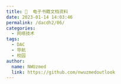 ```yaml
---
title: 📁  电子书籍文档资料
date: 2023-01-14 14:03:46
permalink: /dacdh2/06/
categories: 
  - 网络技术
tags: 
  - DAC
  - 导航
  - 校园
author: 
  name: NWUzmed
  link: https://github.com/nwuzmedoutlook
---
```


<ClientOnly>
  <Card :cardData="cardData0" :cardListSize=4 carTitlColor="#000" carHoverColor="#000" />
</ClientOnly>

<script>
export default {
  data() {
    return {
      cardData0: [
{id: "0", cardSrc: "https://ebook.blinkol.com/#/", cardImgSrc: "https://api.xinac.net/icon/?url=https://ebook.blinkol.com/#/", cardName: "熊猫搜书", cardContent: "电子书资源网站的集成",},
{cardSrc: "http://shuxiangjia.cn/", cardImgSrc: "https://api.xinac.net/icon/?url=http://shuxiangjia.cn/", cardName: "书享家", cardContent: "电子书下载导航",},
{cardSrc: "http://www.9871.org/", cardImgSrc: "https://api.xinac.net/icon/?url=http://www.9871.org/", cardName: "小鲸鱼搜书", cardContent: "电子书下载导航网站",},
{cardSrc: "http://www.minxue.net/", cardImgSrc: "https://api.xinac.net/icon/?url=http://www.minxue.net/", cardName: "敏学网", cardContent: "图书视频资料免费下载",},
{cardSrc: "https://tyi45di4ct.jiandaoyun.com/dash/5e7d915c6c56d8000674a8b8", cardImgSrc: "https://api.xinac.net/icon/?url=https://tyi45di4ct.jiandaoyun.com/dash/5e7d915c6c56d8000674a8b8", cardName: "简道云筛选", cardContent: "电子书下载网站大全",},
{cardSrc: "http://www.mzdbl.cn/index.html", cardImgSrc: "https://api.xinac.net/icon/?url=http://www.mzdbl.cn/index.html", cardName: "毛泽东博览", cardContent: "为共产主义奋斗终身！",},
{cardSrc: "http://www.ferebook.com/books/", cardImgSrc: "https://api.xinac.net/icon/?url=http://www.ferebook.com/books/", cardName: "Ferebook电子书库", cardContent: "最大的电子书库，在线电子书管理",},
{cardSrc: "https://www.ptbook.net/", cardImgSrc: "https://api.xinac.net/icon/?url=https://www.ptbook.net/", cardName: "PT书屋", cardContent: "康复，运动康复专业电子资料下载",},
{cardSrc: "https://www.baomam.cn/", cardImgSrc: "https://api.xinac.net/icon/?url=https://www.baomam.cn/", cardName: "BmaMam", cardContent: "pdf电子书免费下载_在线电子图书馆_电子书网站_好看的电子书排行榜",},
{cardSrc: "http://www.keyanzhiku.com/keyan", cardImgSrc: "https://api.xinac.net/icon/?url=http://www.keyanzhiku.com/keyan", cardName: "科研资源免费下载", cardContent: "科研Z库",},
{cardSrc: "http://www.keyanzhiku.com/book", cardImgSrc: "https://api.xinac.net/icon/?url=http://www.keyanzhiku.com/book", cardName: "生命科学图书免费下载", cardContent: "科研Z库让天下没有难下载的图书！",},
{cardSrc: "https://www.jiumodiary.com/", cardImgSrc: "https://api.xinac.net/icon/?url=https://www.jiumodiary.com/", cardName: "鸠摩搜索", cardContent: "Jiumo Search 文档搜索引擎",},
{cardSrc: "http://book.chaoxing.com/", cardImgSrc: "https://api.xinac.net/icon/?url=http://book.chaoxing.com/", cardName: "超星读书", cardContent: "电子书在线免费阅读网站-中文免费电子书阅读网站",},
{cardSrc: "https://yd.cnki.net/", cardImgSrc: "https://api.xinac.net/icon/?url=https://yd.cnki.net/", cardName: "CNKI经典导读", cardContent: "开卷有益",},
{cardSrc: "https://www.aibooks.cc/", cardImgSrc: "https://api.xinac.net/icon/?url=https://www.aibooks.cc/", cardName: "Aibooks积微书斋", cardContent: "Kindle电子书,mobi电子书,epub电子书,azw3电子书,PDF,TXT格式免费下载|",},
{cardSrc: "https://bookfere.com/ebook", cardImgSrc: "https://api.xinac.net/icon/?url=https://bookfere.com/ebook", cardName: "书伴", cardContent: "Kindle 图书资源",},
{cardSrc: "https://www.taoshuzhai.com.cn/", cardImgSrc: "https://api.xinac.net/icon/?url=https://www.taoshuzhai.com.cn/", cardName: "淘書斋", cardContent: "书籍是全世界的营养品",},
{cardSrc: "https://windowsfront.com/", cardImgSrc: "https://api.xinac.net/icon/?url=https://windowsfront.com/", cardName: "静流书站", cardContent: "免费图书 pdf epub mobi txt 下载",},
{cardSrc: "http://pdfzg.com/index.html", cardImgSrc: "https://api.xinac.net/icon/?url=http://pdfzg.com/index.html", cardName: "PDF之光", cardContent: "高清PDF免费电子书下载",},
{cardSrc: "http://www.dushudaren.com/", cardImgSrc: "https://api.xinac.net/icon/?url=http://www.dushudaren.com/", cardName: "读书达人", cardContent: "读后感_读书笔记_书摘",},
{cardSrc: "https://zh.booksc.org/", cardImgSrc: "https://api.xinac.net/icon/?url=https://zh.booksc.org/", cardName: "Z-Library", cardContent: "世界上最大的在线图书馆之一，它拥有超过6,640,000的书籍和80,760,000的文章。",},
{cardSrc: "https://sobooks.cc/", cardImgSrc: "https://api.xinac.net/icon/?url=https://sobooks.cc/", cardName: "SoBooks", cardContent: "一起分享阅读的乐趣",},
{cardSrc: "https://www.owlook.com.cn/", cardImgSrc: "https://api.xinac.net/icon/?url=https://www.owlook.com.cn/", cardName: "owllook", cardContent: "网络小说搜索引擎 - 最简洁清新的搜索阅读体验",},
{cardSrc: "https://en.booksee.org/", cardImgSrc: "https://api.xinac.net/icon/?url=https://en.booksee.org/", cardName: "Booksee", cardContent: "Electronic Library. Download books for free. Over 2 million books and magazines",},
{cardSrc: "http://libgen.rs/", cardImgSrc: "https://api.xinac.net/icon/?url=http://libgen.rs/", cardName: "Library Genesis", cardContent: "一个俄罗斯的搜书网站。",},
{cardSrc: "https://libgen.me/", cardImgSrc: "https://api.xinac.net/icon/?url=https://libgen.me/", cardName: "Libgen", cardContent: "2.2M online links aggregator",},
{cardSrc: "https://openstax.org/", cardImgSrc: "https://api.xinac.net/icon/?url=https://openstax.org/", cardName: "OpenStax", cardContent: "Free textbooks.",},
{cardSrc: "https://manybooks.net/", cardImgSrc: "https://api.xinac.net/icon/?url=https://manybooks.net/", cardName: "Manybooks", cardContent: "50,000+ Free eBooks in the Genres you Love",},
{cardSrc: "https://www.worldofmagazine.com/", cardImgSrc: "https://api.xinac.net/icon/?url=https://www.worldofmagazine.com/", cardName: "World of Magazine", cardContent: "Free Download PDF Magazines",},
{cardSrc: "https://www.free-ebooks.net/", cardImgSrc: "https://api.xinac.net/icon/?url=https://www.free-ebooks.net/", cardName: "Free-eBooks.net", cardContent: "Download free Fiction, Health, Romance and many more books",},
{cardSrc: "https://www.academia.edu/", cardImgSrc: "https://api.xinac.net/icon/?url=https://www.academia.edu/", cardName: "Academia.edu", cardContent: "学术界是分享学术研究的平台。",},
{cardSrc: "http://www.nlc.cn/", cardImgSrc: "https://api.xinac.net/icon/?url=http://www.nlc.cn/", cardName: "中国国家图书馆", cardContent: "中国国家数字图书馆",},
{cardSrc: "http://read.nlc.cn/menhu/gyyd/index", cardImgSrc: "https://api.xinac.net/icon/?url=http://read.nlc.cn/menhu/gyyd/index", cardName: "电子图书公益阅读", cardContent: "中国国家数字图书馆",},
{cardSrc: "https://ebook.hep.com.cn/ebooks/index.html#/", cardImgSrc: "https://api.xinac.net/icon/?url=https://ebook.hep.com.cn/ebooks/index.html#/", cardName: "高教书苑", cardContent: "高等教育出版社",},
{cardSrc: "https://pup6.yunzhan365.com/bookcase/kiru/index.html", cardImgSrc: "https://api.xinac.net/icon/?url=https://pup6.yunzhan365.com/bookcase/kiru/index.html", cardName: "北大出版社电子教材书架", cardContent: "免费下载北大电子教材",},
{cardSrc: "http://ebooks.lib.ntu.edu.tw/Home/ListBooks", cardImgSrc: "https://api.xinac.net/icon/?url=http://ebooks.lib.ntu.edu.tw/Home/ListBooks", cardName: "臺灣大學圖書館", cardContent: "公開取用電子書",},
{cardSrc: "https://book.sciencereading.cn/", cardImgSrc: "https://api.xinac.net/icon/?url=https://book.sciencereading.cn/", cardName: "科学文库", cardContent: "国内首创以自主知识产权高端科技学术专著为主要内容的全学科在线阅读平台",},
{cardSrc: "https://new.shuge.org/", cardImgSrc: "https://api.xinac.net/icon/?url=https://new.shuge.org/", cardName: "书格", cardContent: "开放式分享、介绍公共版权领域的古籍善本数字资源",},
{cardSrc: "https://www.shudan.vip/", cardImgSrc: "https://api.xinac.net/icon/?url=https://www.shudan.vip/", cardName: "书单网", cardContent: "相当简洁的书籍搜索引擎",},
{cardSrc: "https://ebook2.lorefree.com/", cardImgSrc: "https://api.xinac.net/icon/?url=https://ebook2.lorefree.com/", cardName: "LoreFree", cardContent: "去中心化免费电子书共享社区",},
{cardSrc: "https://www.ituring.com.cn/book?tab=free", cardImgSrc: "https://api.xinac.net/icon/?url=https://www.ituring.com.cn/book?tab=free", cardName: "图灵社区免费书籍", cardContent: "技术改变世界，阅读塑造人生",},
{cardSrc: "http://en.bookfi.net/", cardImgSrc: "https://api.xinac.net/icon/?url=http://en.bookfi.net/", cardName: "Bookfi", cardContent: "多语言在线图书馆之一，完全免费",},
{cardSrc: "https://www.shuzhou.cc/", cardImgSrc: "https://api.xinac.net/icon/?url=https://www.shuzhou.cc/", cardName: "书舟搜索", cardContent: "最好用的kindle电子书资源搜索引擎！",},
{cardSrc: "https://zh.usa1lib.org/", cardImgSrc: "https://api.xinac.net/icon/?url=https://zh.usa1lib.org/", cardName: "数字图书馆", cardContent: "Z-Library 项目部分. 全球最大的数字图书馆",},
{cardSrc: "https://www.pdfdrive.com/", cardImgSrc: "https://api.xinac.net/icon/?url=https://www.pdfdrive.com/", cardName: "PDF Drive", cardContent: "Search and download PDF files for free.",},
{cardSrc: "http://pdfzj.cn/", cardImgSrc: "https://api.xinac.net/icon/?url=http://pdfzj.cn/", cardName: "PDF之家", cardContent: "免费高清PDF电子书下载",},
{cardSrc: "https://www.kgbook.com//", cardImgSrc: "https://api.xinac.net/icon/?url=https://www.kgbook.com//", cardName: "苦瓜书盘", cardContent: "供网友交流适合电纸书阅读的6寸pdf及mobi格式电子书制作技术的网站",},
{cardSrc: "http://www.pdfbook.cn/", cardImgSrc: "https://api.xinac.net/icon/?url=http://www.pdfbook.cn/", cardName: "云海免费电子图书馆", cardContent: "免费电子图书下载",},
{cardSrc: "http://discx.yuntu.io/", cardImgSrc: "https://api.xinac.net/icon/?url=http://discx.yuntu.io/", cardName: "联图云.光盘", cardContent: "图书光盘",},
{cardSrc: "https://www.tceic.com/", cardImgSrc: "https://api.xinac.net/icon/?url=https://www.tceic.com/", cardName: "学霸学习网", cardContent: "免费提供各种学习资料",},
{cardSrc: "https://www.asklib.com/", cardImgSrc: "https://api.xinac.net/icon/?url=https://www.asklib.com/", cardName: "问答库", cardContent: "做最有用的题库问答学习平台",},
{cardSrc: "http://www.doczj.com/", cardImgSrc: "https://api.xinac.net/icon/?url=http://www.doczj.com/", cardName: "文档之家", cardContent: "首选的文档分享与下载平台",},
{cardSrc: "https://wenku.lingfengyun.com/", cardImgSrc: "https://api.xinac.net/icon/?url=https://wenku.lingfengyun.com/", cardName: "凌风云文库", cardContent: "新一代文库分享与免费下载",},
{cardSrc: "http://www.woc88.com/", cardImgSrc: "https://api.xinac.net/icon/?url=http://www.woc88.com/", cardName: "帮帮文库", cardContent: "可研报告|机械CAD图纸|外文文献翻译|毕业设计论文|教学课件|施工组织-资料分享平台",},
{cardSrc: "https://www.baogaoting.com/", cardImgSrc: "https://api.xinac.net/icon/?url=https://www.baogaoting.com/", cardName: "报告厅", cardContent: "报告_研报_行业报告_文档资料_会议资料，有用的资料都在这",},
{cardSrc: "https://www.baibuta.com/", cardImgSrc: "https://api.xinac.net/icon/?url=https://www.baibuta.com/", cardName: "百步塔", cardContent: "资源共享,资源分享,知识分享平台",},
{cardSrc: "http://wk.superlgr.com/", cardImgSrc: "https://api.xinac.net/icon/?url=http://wk.superlgr.com/", cardName: "松鼠文库", cardContent: "教育专区 生活休闲 实用文档 专业资料 PDF转换器 松鼠办公",},
{cardSrc: "http://www.18wk.com/", cardImgSrc: "https://api.xinac.net/icon/?url=http://www.18wk.com/", cardName: "十八文库", cardContent: "年轻人的资料库",},
{cardSrc: "https://www.xiaokudang.com/", cardImgSrc: "https://api.xinac.net/icon/?url=https://www.xiaokudang.com/", cardName: "小库档", cardContent: "资源综合搜索与知识共享平台",},
{cardSrc: "http://www.hiwenku.com/", cardImgSrc: "https://api.xinac.net/icon/?url=http://www.hiwenku.com/", cardName: "嗨文库官网", cardContent: "文档免费下载",},
{cardSrc: "https://www.doc88.com/", cardImgSrc: "https://api.xinac.net/icon/?url=https://www.doc88.com/", cardName: "道客巴巴", cardContent: "在线文档分享平台",},
{cardSrc: "http://vip.ydy.cn/", cardImgSrc: "https://api.xinac.net/icon/?url=http://vip.ydy.cn/", cardName: "文库下载器", cardContent: "道客巴巴、百度文库等下载",},
{cardSrc: "https://wenku.baidu.com/", cardImgSrc: "https://api.xinac.net/icon/?url=https://wenku.baidu.com/", cardName: "百度文库", cardContent: "让每个人平等地提升自我",},
{cardSrc: "http://ebuymed.cn/", cardImgSrc: "https://api.xinac.net/icon/?url=http://ebuymed.cn/", cardName: "百度文库免费下载方法", cardContent: "百度文库下载券_百度文库免费下载_下载百度文库",},
{cardSrc: "http://www.yaersen.com/", cardImgSrc: "https://api.xinac.net/icon/?url=http://www.yaersen.com/", cardName: "大木虫", cardContent: "文库原格式文档下载",},
{cardSrc: "http://www.bingdian001.com/", cardImgSrc: "https://api.xinac.net/icon/?url=http://www.bingdian001.com/", cardName: "冰点网站", cardContent: "冰点文库的官方网站",},
{cardSrc: "https://www.docin.com/", cardImgSrc: "https://api.xinac.net/icon/?url=https://www.docin.com/", cardName: "豆丁网", cardContent: "分享文档，发现价值",},
{cardSrc: "https://nwuzmed.lanzous.com/iZKrwmfnaej", cardImgSrc: "https://api.xinac.net/icon/?url=https://nwuzmed.lanzous.com/iZKrwmfnaej", cardName: "免费文档下载", cardContent: "百度、道客、豆丁等文库",},
{cardSrc: "http://www.qqstudent.com/", cardImgSrc: "https://api.xinac.net/icon/?url=http://www.qqstudent.com/", cardName: "QQ学生网", cardContent: "百度网盘资源考试课件学习资源分享平台",},
{cardSrc: "http://www.toplinks.cc/s/", cardImgSrc: "https://api.xinac.net/icon/?url=http://www.toplinks.cc/s/", cardName: "淘链客", cardContent: "外链资源聚合搜索引擎",},
{cardSrc: "https://hao123.cnease.cn/webdir/category/457-1.html", cardImgSrc: "https://api.xinac.net/icon/?url=https://hao123.cnease.cn/webdir/category/457-1.html", cardName: "课件资源网址导航", cardContent: "hao123分类目录",},
{cardSrc: "https://www.liuxue86.com/fanwen/", cardImgSrc: "https://api.xinac.net/icon/?url=https://www.liuxue86.com/fanwen/", cardName: "范文网", cardContent: "免费范文下载",},
{cardSrc: "http://www.biyezuopin.cc/", cardImgSrc: "https://api.xinac.net/icon/?url=http://www.biyezuopin.cc/", cardName: "学生毕业作品网站", cardContent: "正规专业的互联网毕业设计论文网站",},
{cardSrc: "http://www.cnfirst.net/", cardImgSrc: "https://api.xinac.net/icon/?url=http://www.cnfirst.net/", cardName: "论文资源中心", cardContent: "毕业论文",},
{cardSrc: "http://www.lwenzy.com/", cardImgSrc: "https://api.xinac.net/icon/?url=http://www.lwenzy.com/", cardName: "论文资源网", cardContent: "毕业设计图纸下载网-最优质的论文办公范文资源分享平台",},
{cardSrc: "https://www.001lunwen.com/", cardImgSrc: "https://api.xinac.net/icon/?url=https://www.001lunwen.com/", cardName: "第一论文网", cardContent: "发表论文_硕士论文",},
{cardSrc: "http://www.lw54.com/", cardImgSrc: "https://api.xinac.net/icon/?url=http://www.lw54.com/", cardName: "毕业论文网", cardContent: "仅供参考",},
{cardSrc: "https://www.quanshouludoc.cn/", cardImgSrc: "https://api.xinac.net/icon/?url=https://www.quanshouludoc.cn/", cardName: "资源干货全收录文档", cardContent: "这里收录一些曾经的文档，以此来纪念愿意付出和参与的人",},
{cardSrc: "https://hao123.anwangrukou.com:52525/sou/txt.html?2", cardImgSrc: "https://api.xinac.net/icon/?url=https://hao123.anwangrukou.com:52525/sou/txt.html?2", cardName: "搜书吧", cardContent: "是你想要的搜书吧？",},
{cardSrc: "http://www.tiyuyongpinwang.com/", cardImgSrc: "https://api.xinac.net/icon/?url=http://www.tiyuyongpinwang.com/", cardName: "搜书吧", cardContent: "搜书网|免费小说书城",},
      ],
    };
  },
};
</script>
